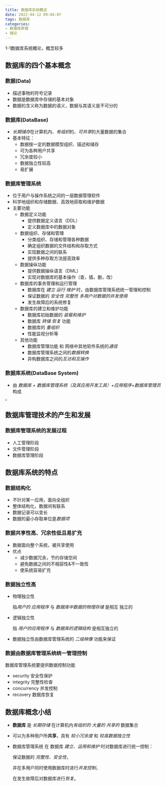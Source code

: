 ```yaml
---
title: 数据库系统概述
date: 2022-04-12 09:04:07
tags: 数据库
categories: 
- 数据库原理
- 绪论
---
```

1-1数据库系统概论，概念较多
<!--more-->

## 数据库的四个基本概念
### 数据(Data)
- 描述事物的符号记录
- 数据是数据库中存储的基本对象
- 数据的含义称为数据的语义，数据与其语义是不可分的


### 数据库(DataBase)
- *长期储存*在计算机内、*有组织*的、*可共享*的大量数据的集合
- 基本特征：
    - 数据按一定的数据模型组织、描述和储存
    - 可为各种用户共享
    - 冗余度较小
    - 数据独立性较高
    - 易扩展


### 数据库管理系统
- 位于用户与操作系统之间的一层数据管理软件
- 科学地组织和存储数据、高效地获取和维护数据
- 主要功能
    + 数据定义功能
        * 提供数据定义语言（DDL）
        * 定义数据库中的数据对象
    + 数据组织、存储和管理
        * 分类组织、存储和管理各种数据
        * 确定组织数据的文件结构和存取方式
        * 实现数据之间的联系
        * 提供多种存取方法提高效率
    + 数据操纵功能
        * 提供数据操纵语言（DML）
        * 实现对数据库的基本操作（查，插，删，改）
    + 数据库的事务管理和运行管理
        * 数据库在 *建立 运行 维护* 时，由数据库管理系统统一管理和控制
        * 保证数据的 *安全性 完整性 多用户对数据的并发使用*
        * 发生故障后的系统修复
    + 数据库的建立和维护功能
        * 数据库初始数据的 *装载和维护*
        * 数据库 *转储 恢复* 功能
        * 数据库的 *重组织*
        * 性能监视分析等
    + 其他功能
        * 数据库管理功能 和 网络中其他软件系统的*通信*
        * 数据库管理系统之间的*数据转换*
        * 异构数据库之间的*互访和互操作*


### 数据库系统(DataBase System)

- 由 *数据库 + 数据库管理系统（及其应用开发工具）+应用程序+数据库管理员* 构成

<img src="数据库系统结构.png" style="zoom:40%;" />

## 数据库管理技术的产生和发展

### 数据库管理系统的发展过程

- 人工管理阶段
- 文件管理阶段
- 数据库管理阶段


## 数据库系统的特点

### 数据结构化

- 不针对某一应用，面向全组织
- 整体结构化，数据间有联系
- 数据记录可以变长
- 数据的最小存取单位是*数据项*


### 数据共享性高、冗余性低且易扩充

- 数据面向整个系统，被共享使用
- 优点
  - 减少数据冗余，节约存储空间
  - 避免数据之间的不相容性&不一致性
  - 使系统容易扩充


### 数据独立性高

- 物理独立性

  指*用户的 应用程序* 与 *数据库中数据的物理存储* 是相互 独立的

- 逻辑独立性

  指 *用户的应用程序* 与 *数据库的逻辑结构* 是相互独立的

- 数据独立性由数据库管理系统的 *二级映像*  功能来保证


### 数据由数据库管理系统统一管理控制

数据库管理系统要提供数据控制功能

- security 安全性保护
- integrity 完整性检查
- concurrency 并发控制
- recovery 数据库恢复


## 数据库概念小结

- **数据库** 是  *长期存储*  在计算机内*有组织的*  *大量的*  *共享的*  数据集合

- 可以为多种用户所**共享**，具有  *较小冗余度*  和  *较高数据独立性*

- 数据库管理系统 在 数据库 *建立、运用和维护*  时对数据库进行统一控制：

  保证数据的 *完整性*、*安全性*，

  并在多用户同时使用数据库时进行*并发控制*，

  在发生故障后对数据库进行*恢复*。


